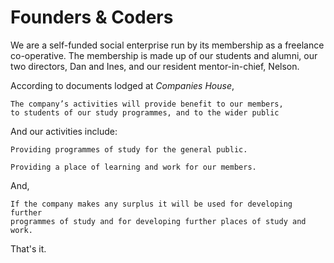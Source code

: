 # Founders & Coders

We are a self-funded social enterprise run by its membership as a freelance co-operative. The membership is made up of our students and alumni, our two directors, Dan and Ines, and our resident mentor-in-chief, Nelson. 

According to documents lodged at *Companies House*, 

    The company’s activities will provide benefit to our members, 
    to students of our study programmes, and to the wider public

And our activities include:

    Providing programmes of study for the general public.

    Providing a place of learning and work for our members.

And,

    If the company makes any surplus it will be used for developing further 
    programmes of study and for developing further places of study and work.

That's it.